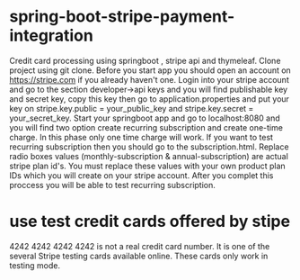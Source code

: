 # spring-boot-stripe-payment-integration
Credit card processing using springboot , stripe api and thymeleaf.
Clone project using git clone. Before you start app you should open an account on https://stripe.com if you already haven't one.
Login into your stripe account and go to the section developer->api keys and you will find publishable key and secret key, copy this key then go 
to application.properties and put your key on stripe.key.public = your_public_key and stripe.key.secret = your_secret_key.
Start your springboot app and go to localhost:8080 and you will find two option create recurring subscription and create one-time charge.
In this phase only one time charge will work. If you want to test recurring subscription then you should go to the subscription.html.
Replace radio boxes values (monthly-subscription & annual-subscription) are actual stripe plan id's. You must replace these values with your own product plan IDs
which you will create on your stripe account. After you complet this proccess you will be able to test recurring subscription.

# use test credit cards offered by stipe 
4242 4242 4242 4242 is not a real credit card number. It is one of the several Stripe testing cards available online. These cards only work in testing mode.
